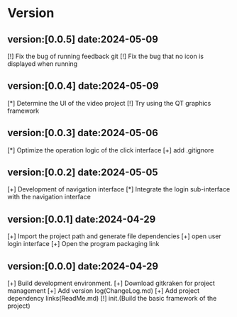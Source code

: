 
# Version

## version:[0.0.5] date:2024-05-09
[!] Fix the bug of running feedback git
[!] Fix the bug that no icon is displayed when running

## version:[0.0.4] date:2024-05-09
[*] Determine the UI of the video project
[!] Try using the QT graphics framework

## version:[0.0.3] date:2024-05-06
[*] Optimize the operation logic of the click interface
[+] add .gitignore

## version:[0.0.2] date:2024-05-05
[+] Development of navigation interface
[*] Integrate the login sub-interface with the navigation interface

## version:[0.0.1] date:2024-04-29
[+] Import the project path and generate file dependencies
[+] open user login interface
[+] Open the program packaging link

## version:[0.0.0] date:2024-04-29
[+] Build development environment.
[+] Download gitkraken for project management
[+] Add version log(ChangeLog.md)
[+] Add project dependency links(ReadMe.md)
[!] init.(Build the basic framework of the project)